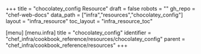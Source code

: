+++
title = "chocolatey_config Resource"
draft = false
robots = ""
gh_repo = "chef-web-docs"
data_path = ["infra","resources","chocolatey_config"]
layout = "infra_resource"
toc_layout = "infra_resource_toc"

[menu]
  [menu.infra]
    title = "chocolatey_config"
    identifier = "chef_infra/cookbook_reference/resources/chocolatey_config"
    parent = "chef_infra/cookbook_reference/resources"
+++

<!-- The contents of this page are automatically generated from the chocolatey_config.yaml file in the data directory. -->
<!-- To suggest a change, edit the https://github.com/chef/chef/blob/master/lib/chef/resource/chocolatey_config.rb file
      and submit a pull request to the https://github.com/chef/chef repository. -->
